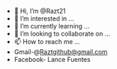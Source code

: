 - 👋 Hi, I’m @Razt21
- 👀 I’m interested in ...
- 🌱 I’m currently learning ...
- 💞️ I’m looking to collaborate on ...
- 📫 How to reach me ...
- Gmail-@Raztgithub@gmail.com
- Facebook- Lance Fuentes
<!---
Razt21/Razt21 is a ✨ special ✨ repository because its `README.md` (this file) appears on your GitHub profile.
You can click the Preview link to take a look at your changes.
--->
